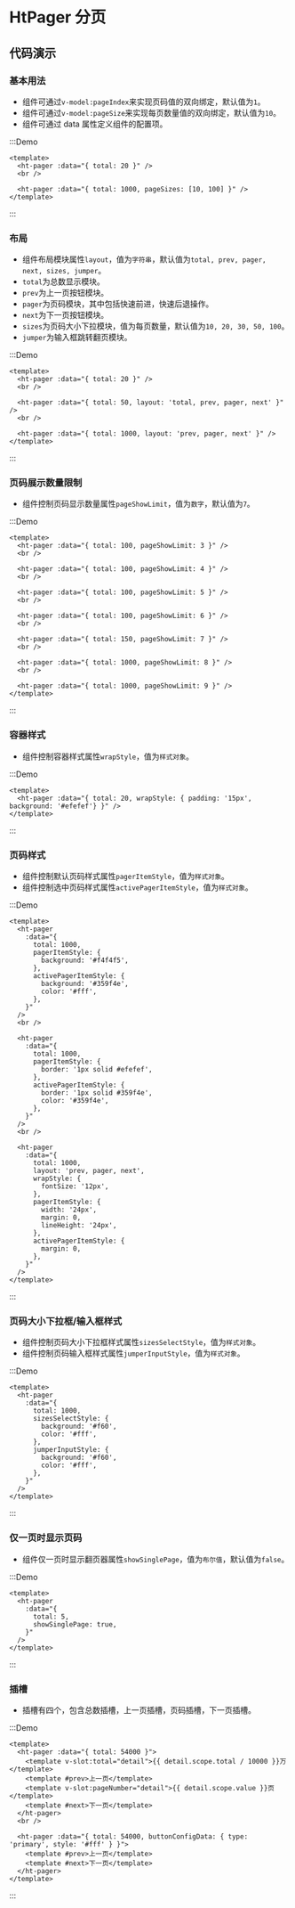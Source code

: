 # HtPager 分页

## 代码演示

### 基本用法

- 组件可通过`v-model:pageIndex`来实现页码值的双向绑定，默认值为`1`。
- 组件可通过`v-model:pageSize`来实现每页数量值的双向绑定，默认值为`10`。
- 组件可通过 data 属性定义组件的配置项。

:::Demo
```vue demo
<template>
  <ht-pager :data="{ total: 20 }" />
  <br />

  <ht-pager :data="{ total: 1000, pageSizes: [10, 100] }" />
</template>
```
:::

### 布局

- 组件布局模块属性`layout`，值为`字符串`，默认值为`total, prev, pager, next, sizes, jumper`。
- `total`为总数显示模块。
- `prev`为上一页按钮模块。
- `pager`为页码模块，其中包括快速前进，快速后退操作。
- `next`为下一页按钮模块。
- `sizes`为页码大小下拉模块，值为每页数量，默认值为`10, 20, 30, 50, 100`。
- `jumper`为输入框跳转翻页模块。

:::Demo
```vue demo
<template>
  <ht-pager :data="{ total: 20 }" />
  <br />

  <ht-pager :data="{ total: 50, layout: 'total, prev, pager, next' }" />
  <br />

  <ht-pager :data="{ total: 1000, layout: 'prev, pager, next' }" />
</template>
```
:::
 

### 页码展示数量限制

- 组件控制页码显示数量属性`pageShowLimit`，值为`数字`，默认值为`7`。

:::Demo
```vue demo
<template>
  <ht-pager :data="{ total: 100, pageShowLimit: 3 }" />
  <br />

  <ht-pager :data="{ total: 100, pageShowLimit: 4 }" />
  <br />

  <ht-pager :data="{ total: 100, pageShowLimit: 5 }" />
  <br />

  <ht-pager :data="{ total: 100, pageShowLimit: 6 }" />
  <br />

  <ht-pager :data="{ total: 150, pageShowLimit: 7 }" />
  <br />

  <ht-pager :data="{ total: 1000, pageShowLimit: 8 }" />
  <br />

  <ht-pager :data="{ total: 1000, pageShowLimit: 9 }" />
</template>
```
:::


### 容器样式

- 组件控制容器样式属性`wrapStyle`，值为`样式对象`。


:::Demo
```vue demo
<template>
  <ht-pager :data="{ total: 20, wrapStyle: { padding: '15px', background: '#efefef'} }" />
</template>
```
:::


### 页码样式

- 组件控制默认页码样式属性`pagerItemStyle`，值为`样式对象`。
- 组件控制选中页码样式属性`activePagerItemStyle`，值为`样式对象`。

:::Demo
```vue demo
<template>
  <ht-pager
    :data="{
      total: 1000,
      pagerItemStyle: {
        background: '#f4f4f5',
      },
      activePagerItemStyle: {
        background: '#359f4e',
        color: '#fff',
      },
    }"
  />
  <br />

  <ht-pager
    :data="{
      total: 1000,
      pagerItemStyle: {
        border: '1px solid #efefef',
      },
      activePagerItemStyle: {
        border: '1px solid #359f4e',
        color: '#359f4e',
      },
    }"
  />
  <br />

  <ht-pager
    :data="{
      total: 1000,
      layout: 'prev, pager, next',
      wrapStyle: {
        fontSize: '12px',
      },
      pagerItemStyle: {
        width: '24px',
        margin: 0,
        lineHeight: '24px',
      },
      activePagerItemStyle: {
        margin: 0,
      },
    }"
  />
</template>
```
:::

### 页码大小下拉框/输入框样式

- 组件控制页码大小下拉框样式属性`sizesSelectStyle`，值为`样式对象`。
- 组件控制页码输入框样式属性`jumperInputStyle`，值为`样式对象`。

:::Demo
```vue demo
<template>
  <ht-pager
    :data="{
      total: 1000,
      sizesSelectStyle: {
        background: '#f60',
        color: '#fff',
      },
      jumperInputStyle: {
        background: '#f60',
        color: '#fff',
      },
    }"
  />
</template>
```
:::

### 仅一页时显示页码

- 组件仅一页时显示翻页器属性`showSinglePage`，值为`布尔值`，默认值为`false`。



:::Demo
```vue demo
<template>
  <ht-pager
    :data="{
      total: 5,
      showSinglePage: true,
    }"
  />
</template>
```
:::

### 插槽

- 插槽有四个，包含总数插槽，上一页插槽，页码插槽，下一页插槽。


:::Demo
```vue demo
<template>
  <ht-pager :data="{ total: 54000 }">
    <template v-slot:total="detail">{{ detail.scope.total / 10000 }}万</template>
    <template #prev>上一页</template>
    <template v-slot:pageNumber="detail">{{ detail.scope.value }}页</template>
    <template #next>下一页</template>
  </ht-pager>
  <br />

  <ht-pager :data="{ total: 54000, buttonConfigData: { type: 'primary', style: '#fff' } }">
    <template #prev>上一页</template>
    <template #next>下一页</template>
  </ht-pager>
</template>
```
:::